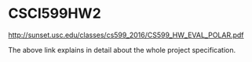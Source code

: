 # CSCI599HW2

http://sunset.usc.edu/classes/cs599_2016/CS599_HW_EVAL_POLAR.pdf

The above link explains in detail about the whole project specification.
